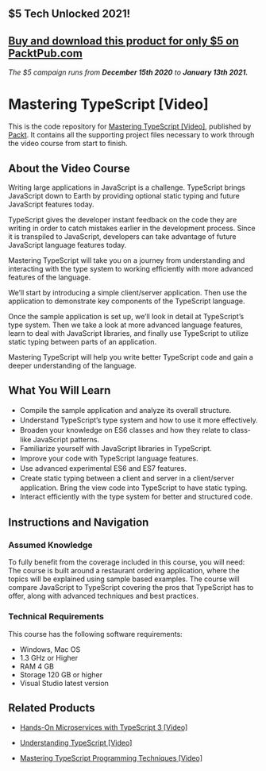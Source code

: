 ## $5 Tech Unlocked 2021!
[Buy and download this product for only $5 on PacktPub.com](https://www.packtpub.com/)
-----
*The $5 campaign         runs from __December 15th 2020__ to __January 13th 2021.__*

# Mastering TypeScript [Video]
This is the code repository for [Mastering TypeScript [Video]](https://www.packtpub.com/web-development/mastering-typescript-video?utm_source=github&utm_medium=repository&utm_campaign=9781782175650), published by [Packt](https://www.packtpub.com/?utm_source=github). It contains all the supporting project files necessary to work through the video course from start to finish.
## About the Video Course
Writing large applications in JavaScript is a challenge. TypeScript brings JavaScript down to Earth by providing optional static typing and future JavaScript features today.

TypeScript gives the developer instant feedback on the code they are writing in order to catch mistakes earlier in the development process. Since it is transpiled to JavaScript, developers can take advantage of future JavaScript language features today.

Mastering TypeScript will take you on a journey from understanding and interacting with the type system to working efficiently with more advanced features of the language.

We’ll start by introducing a simple client/server application. Then use the application to demonstrate key components of the TypeScript language.

Once the sample application is set up, we’ll look in detail at TypeScript’s type system. Then we take a look at more advanced language features, learn to deal with JavaScript libraries, and finally use TypeScript to utilize static typing between parts of an application.

Mastering TypeScript will help you write better TypeScript code and gain a deeper understanding of the language.


<H2>What You Will Learn</H2>
<DIV class=book-info-will-learn-text>
<UL>
<LI><SPAN style="LINE-HEIGHT: 20px; BACKGROUND-COLOR: transparent">Compile the sample application and analyze its overall structure.</SPAN> 
<LI><SPAN style="LINE-HEIGHT: 20px; BACKGROUND-COLOR: transparent">Understand TypeScript’s type system and how to use it more effectively.</SPAN> 
<LI><SPAN style="LINE-HEIGHT: 20px; BACKGROUND-COLOR: transparent">Broaden your knowledge on ES6 classes and how they relate to class-like JavaScript patterns.</SPAN> 
<LI><SPAN style="LINE-HEIGHT: 20px; BACKGROUND-COLOR: transparent">Familiarize yourself with JavaScript libraries in TypeScript.</SPAN> 
<LI><SPAN style="LINE-HEIGHT: 20px; BACKGROUND-COLOR: transparent">Improve your code with TypeScript language features.</SPAN> 
<LI><SPAN style="LINE-HEIGHT: 20px; BACKGROUND-COLOR: transparent">Use advanced experimental ES6 and ES7 features.</SPAN> 
<LI><SPAN style="LINE-HEIGHT: 20px; BACKGROUND-COLOR: transparent">Create static typing between a client and server in a client/server application. Bring the view code into TypeScript to have static typing.</SPAN> 
<LI><SPAN style="LINE-HEIGHT: 20px; BACKGROUND-COLOR: transparent">Interact efficiently with the type system for better and structured code.</SPAN> </LI></UL></DIV>

## Instructions and Navigation
### Assumed Knowledge
To fully benefit from the coverage included in this course, you will need:<br/>
The course is built around a restaurant ordering application, where the topics will be explained using sample based examples. The course will compare JavaScript to TypeScript covering the pros that TypeScript has to offer, along with advanced techniques and best practices.

### Technical Requirements
This course has the following software requirements:<br/>
- Windows, Mac OS
- 1.3 GHz or Higher
- RAM 4 GB
- Storage 120 GB or higher
- Visual Studio latest version

## Related Products
* [Hands-On Microservices with TypeScript 3 [Video]](https://www.packtpub.com/application-development/hands-microservices-typescript-3-video?utm_source=github&utm_medium=repository&utm_campaign=9781789616989)

* [Understanding TypeScript [Video]](https://www.packtpub.com/application-development/mastering-typescript-programming-techniques-video?utm_source=github&utm_medium=repository&utm_campaign=9781787121416)

* [Mastering TypeScript Programming Techniques [Video]](https://www.packtpub.com/application-development/mastering-typescript-programming-techniques-video?utm_source=github&utm_medium=repository&utm_campaign=9781787121416)

